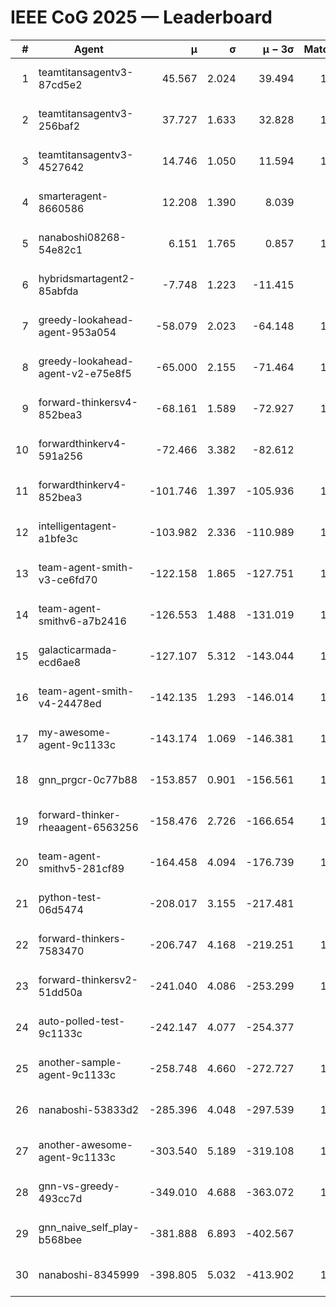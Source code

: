 # IEEE CoG 2025 — Leaderboard

| # | Agent | μ | σ | μ − 3σ | Matches | Updated |
|---:|---|---:|---:|---:|---:|---|
| 1 | teamtitansagentv3-87cd5e2 | 45.567 | 2.024 | 39.494 | 1300 | 2025-08-27 04:38 |
| 2 | teamtitansagentv3-256baf2 | 37.727 | 1.633 | 32.828 | 1260 | 2025-08-27 04:38 |
| 3 | teamtitansagentv3-4527642 | 14.746 | 1.050 | 11.594 | 1160 | 2025-08-27 04:38 |
| 4 | smarteragent-8660586 | 12.208 | 1.390 | 8.039 | 946 | 2025-08-27 04:38 |
| 5 | nanaboshi08268-54e82c1 | 6.151 | 1.765 | 0.857 | 1080 | 2025-08-27 04:38 |
| 6 | hybridsmartagent2-85abfda | -7.748 | 1.223 | -11.415 | 993 | 2025-08-27 04:38 |
| 7 | greedy-lookahead-agent-953a054 | -58.079 | 2.023 | -64.148 | 1238 | 2025-08-27 04:38 |
| 8 | greedy-lookahead-agent-v2-e75e8f5 | -65.000 | 2.155 | -71.464 | 1138 | 2025-08-27 04:38 |
| 9 | forward-thinkersv4-852bea3 | -68.161 | 1.589 | -72.927 | 1211 | 2025-08-27 04:38 |
| 10 | forwardthinkerv4-591a256 | -72.466 | 3.382 | -82.612 | 992 | 2025-08-27 04:38 |
| 11 | forwardthinkerv4-852bea3 | -101.746 | 1.397 | -105.936 | 1035 | 2025-08-27 04:38 |
| 12 | intelligentagent-a1bfe3c | -103.982 | 2.336 | -110.989 | 1075 | 2025-08-27 04:38 |
| 13 | team-agent-smith-v3-ce6fd70 | -122.158 | 1.865 | -127.751 | 1320 | 2025-08-27 04:38 |
| 14 | team-agent-smithv6-a7b2416 | -126.553 | 1.488 | -131.019 | 1400 | 2025-08-27 04:38 |
| 15 | galacticarmada-ecd6ae8 | -127.107 | 5.312 | -143.044 | 1120 | 2025-08-27 04:38 |
| 16 | team-agent-smith-v4-24478ed | -142.135 | 1.293 | -146.014 | 1140 | 2025-08-27 04:38 |
| 17 | my-awesome-agent-9c1133c | -143.174 | 1.069 | -146.381 | 1700 | 2025-08-27 04:38 |
| 18 | gnn_prgcr-0c77b88 | -153.857 | 0.901 | -156.561 | 1000 | 2025-08-27 04:38 |
| 19 | forward-thinker-rheaagent-6563256 | -158.476 | 2.726 | -166.654 | 1362 | 2025-08-27 04:38 |
| 20 | team-agent-smithv5-281cf89 | -164.458 | 4.094 | -176.739 | 1420 | 2025-08-27 04:38 |
| 21 | python-test-06d5474 | -208.017 | 3.155 | -217.481 | 960 | 2025-08-27 04:38 |
| 22 | forward-thinkers-7583470 | -206.747 | 4.168 | -219.251 | 1280 | 2025-08-27 04:38 |
| 23 | forward-thinkersv2-51dd50a | -241.040 | 4.086 | -253.299 | 1322 | 2025-08-27 04:38 |
| 24 | auto-polled-test-9c1133c | -242.147 | 4.077 | -254.377 | 960 | 2025-08-27 04:38 |
| 25 | another-sample-agent-9c1133c | -258.748 | 4.660 | -272.727 | 1340 | 2025-08-27 04:38 |
| 26 | nanaboshi-53833d2 | -285.396 | 4.048 | -297.539 | 1100 | 2025-08-27 04:38 |
| 27 | another-awesome-agent-9c1133c | -303.540 | 5.189 | -319.108 | 1340 | 2025-08-27 04:38 |
| 28 | gnn-vs-greedy-493cc7d | -349.010 | 4.688 | -363.072 | 1200 | 2025-08-27 04:38 |
| 29 | gnn_naive_self_play-b568bee | -381.888 | 6.893 | -402.567 | 920 | 2025-08-27 04:38 |
| 30 | nanaboshi-8345999 | -398.805 | 5.032 | -413.902 | 1280 | 2025-08-27 04:38 |
